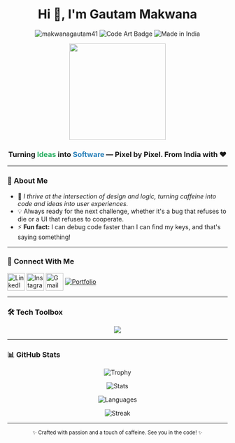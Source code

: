 <h1 align="center">Hi 👋, I'm Gautam Makwana</h1>


<p align="center">
  <img src="https://komarev.com/ghpvc/?username=makwanagautam41&label=Profile%20views&color=008080&style=flat" alt="makwanagautam41" />
  <img src="https://img.shields.io/badge/Code-Art-blueviolet?style=flat-square&logo=github&logoColor=white" alt="Code Art Badge" />
  <img src="https://img.shields.io/badge/Made_in-India-orange?style=flat-square" alt="Made in India" />
</p>

<div align="center">
  <img src="https://media.giphy.com/media/ZVik7pBtu9dNS/giphy.gif" width="220"/>
</div>

<h3 align="center">
  Turning <span style="color:#27ae60"><b>Ideas</b></span> into <span style="color:#2980b9"><b>Software</b></span> — Pixel by Pixel. From India with ❤️
</h3>

---

### 🎯 **About Me**


- 🌟 *I thrive at the intersection of design and logic, turning caffeine into code and ideas into user experiences.*
- 💡 Always ready for the next challenge, whether it's a bug that refuses to die or a UI that refuses to cooperate.
- ⚡ **Fun fact:** I can debug code faster than I can find my keys, and that's saying something!

---

### 💼 **Connect With Me**

<p align="left">
  <a href="https://linkedin.com/in/gautammakwana" target="blank"><img align="center" src="https://skillicons.dev/icons?i=linkedin" alt="LinkedIn" height="40" /></a>
  <a href="https://instagram.com/_gautammakwana_" target="blank"><img align="center" src="https://skillicons.dev/icons?i=instagram" alt="Instagram" height="40" /></a>
  <a href="mailto:gautammakwana671@gmail.com" target="blank"><img align="center" src="https://skillicons.dev/icons?i=gmail" alt="Gmail" height="40" /></a>
  <a href="https://gautammakwana.vercel.app" target="blank"><img align="center" src="https://img.shields.io/badge/Portfolio-0A192F?style=for-the-badge&logo=google-chrome&logoColor=white" alt="Portfolio" /></a>
</p>

---

### 🛠️ **Tech Toolbox**

<p align="center">
  <img src="https://skillicons.dev/icons?i=js,react,html,css,tailwind,nodejs,express,java,python,cpp,mysql,mongodb,git,linux,vscode" />
</p>

---

### 📊 **GitHub Stats**

<p align="center">
  <img src="https://github-profile-trophy.vercel.app/?username=makwanagautam41&theme=gruvbox" alt="Trophy" />
</p>
<p align="center">
  <img src="https://github-readme-stats.vercel.app/api?username=makwanagautam41&show_icons=true&theme=radical" alt="Stats" />
</p>
<p align="center">
  <img src="https://github-readme-stats.vercel.app/api/top-langs/?username=makwanagautam41&layout=compact&theme=radical" alt="Languages" />
</p>
<p align="center">
  <img src="https://github-readme-streak-stats.herokuapp.com/?user=makwanagautam41&theme=radical" alt="Streak" />
</p>

---

<p align="center">
  <sup>✨ Crafted with passion and a touch of caffeine. See you in the code! ✨</sup>
</p>
